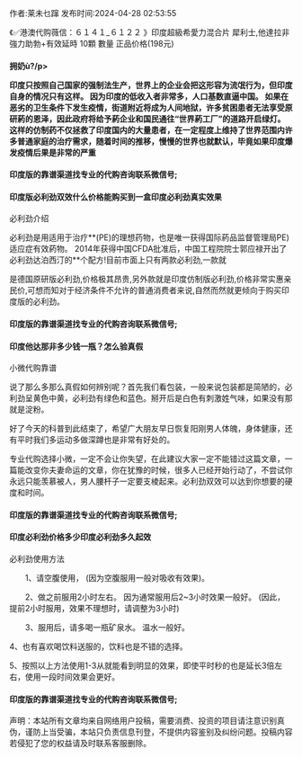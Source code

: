 <p>作者:莱未乜蹿 发布时间:2024-04-28 02:53:55</p>
<p>《✅港澳代购薇信：６１４１_６１２２ 》印度超級希愛力混合片 犀利士,他達拉非 強力助勃+有效延時 10顆 數量 正品价格(198元) </p>
									<h4>拥奶ù?/p><p> 印度只按照自己国家的强制法生产，世界上的企业会把这形容为流氓行为，但印度自身的情况只有这样。 因为印度的低收入者非常多，人口基数直逼中国。 如果在恶劣的卫生条件下发生疫情，街道附近将成为人间地狱，许多贫困患者无法享受原研葯的恩泽，因此政府将给予葯企业和国民通往“世界葯工厂”的道路开启绿灯。 这样的仿制药不仅拯救了印度国内的大量患者，在一定程度上维持了世界范围内许多普通家庭的治疗需求，随着时间的推移，慢慢的世界也就默认，毕竟如果印度爆发疫情后果是非常的严重</p><p></p><h4>	印度版的靠谱渠道找专业的代购咨询联系微信号;</h4><p></p><h4>印度版必利劲双效什么价格能购买到一盒印度必利劲真实效果</h4><p>必利劲介绍</p><p>必利劲是用适用于治疗**(PE)的理想药物，也是唯一获得国际葯品监督管理局PE)适应症有效葯物。 2014年获得中国CFDA批准后，中国工程院院士郭应禄开出了必利劲达泊西汀的**个配方!目前市面上只有两款必利劲,一款就</p><p>是德国原研版必利劲,价格极其昂贵,另外款就是印度仿制版必利劲,价格非常实惠亲民价,可想而知对于经济条件不允许的普通消费者来说,自然而然就更倾向于购买印度版的必利劲。</p><p></p><h4>	印度版的靠谱渠道找专业的代购咨询联系微信号;</h4><p></p><h4>印度他达那非多少钱一瓶？怎么验真假</h4><p>小微代购靠谱</p><p>说了那么多那么真假如何辨别呢？首先我们看包装，一般来说包装都是简陋的，必利劲呈黄色中黄，必利劲有绿色和蓝色。掰开后是白色有刺激姓气味，如果没有那就是淀粉。</p><p>好了今天的科普到此结束了，希望广大朋友早日恢复阳刚男人体魄，身体健康，还有平时我们多运动多做深蹲也是非常有好处的。</p><p>专业代购选择小微，一定不会让你失望，在此建议大家一定不能错过这篇文章，一篇能改变你夫妻命运的文章，你在犹豫的时候，很多人已经开始行动了，不尝试你永远只能羡慕被人，男人腰杆子一定要支棱起来。必利劲双效可以达到你想要的硬度和时间。</p><p></p><h4>	印度版的靠谱渠道找专业的代购咨询联系微信号;</h4><p></p><h4>印度必利劲价格多少印度必利劲多久起效</h4><p>必利劲使用方法</p><p>　　1、请空腹使用， (因为空腹服用一般对吸收有效果)。</p><p>　　2、做之前服用2小时左右。 因为通常服用后2~3小时效果一般好。 (因此，提前2小时服用，效果不理想时，请调整为3小时)</p><p>　　3、服用后，请多喝一瓶矿泉水。 温水一般好。</p><p>    4、也有喜欢喝饮料送服的，饮料也是不错的选择。</p><p>    5、按照以上方法使用1-3从就能看到明显的效果，即使平时秒的也是延长3倍左右，使用一段时间效果会更好。</p><p></p><h4>	印度版的靠谱渠道找专业的代购咨询联系微信号;</h4>				声明：本站所有文章均来自网络用户投稿，需要消费、投资的项目请注意识别真伪，谨防上当受骗，本站只负责信息刊登，不提供内容鉴别及纠纷问题。投稿内容若侵犯了您的权益请及时联系客服删除。				
